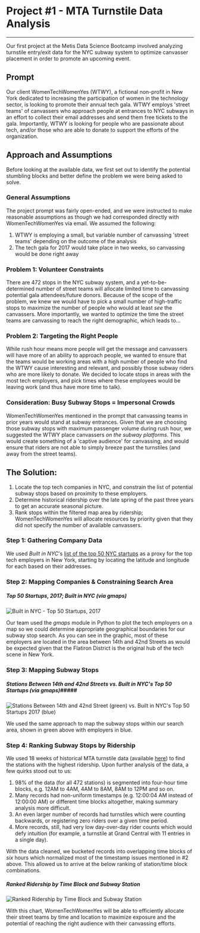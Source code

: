 # Project \#1 - MTA Turnstile Data Analysis
---

Our first project at the Metis Data Science Bootcamp involved analyzing turnstile entry/exit data for the NYC subway system to optimize canvasser placement in order to promote an upcoming event.

## Prompt
Our client WomenTechWomenYes (WTWY), a fictional non-profit in New York dedicated to increasing the participation of women in the technology sector, is looking to promote their annual tech gala. WTWY employs 'street teams' of canvassers who approach people at entrances to NYC subways in an effort to collect their email addresses and send them free tickets to the gala. Importantly, WTWY is looking for people who are passionate about tech, and/or those who are able to donate to support the efforts of the organization.

## Approach and Assumptions
Before looking at the available data, we first set out to identify the potential stumbling blocks and better define the problem we were being asked to solve.

### General Assumptions
The project prompt was fairly open-ended, and we were instructed to make reasonable assumptions as though we had corresponded directly with WomenTechWomenYes via email. We assumed the following:
1. WTWY is employing a small, but variable number of canvassing 'street teams' depending on the outcome of the analysis
2. The tech gala for 2017 would take place in two weeks, so canvassing would be done right away

### Problem 1: Volunteer Constraints
There are 472 stops in the NYC subway system, and a yet-to-be-determined number of street teams will allocate limited time to canvassing potential gala attendees/future donors. Because of the scope of the problem, we knew we would have to pick a small number of high-traffic stops to maximize the number of people who would at least *see* the canvassers. More importantly, we wanted to optimize the time the street teams are canvassing to reach the right demographic, which leads to...

### Problem 2: Targeting the Right People
While rush hour means more people will get the message and canvassers will have more of an ability to approach people, we wanted to ensure that the teams would be working areas with a high number of people who find the WTWY cause interesting and relevant, and possibly those subway riders who are more likely to donate. We decided to locate stops in areas with the most tech employers, and pick times where these employees would be leaving work (and thus have more time to talk).

### Consideration: Busy Subway Stops = Impersonal Crowds
WomenTechWomenYes mentioned in the prompt that canvassing teams in prior years would stand at subway entrances. Given that we are choosing those subway stops with maximum passenger volume during rush hour, we suggested the WTWY place canvassers *on the subway platforms*. This would create something of a 'captive audience' for canvassing, and would ensure that riders are not able to simply breeze past the turnstiles (and away from the street teams).

## The Solution:
1. Locate the top tech companies in NYC, and constrain the list of potential subway stops based on proximity to these employers.
2. Determine historical ridership over the late spring of the past three years to get an accurate seasonal picture.
3. Rank stops within the filtered map area by ridership; WomenTechWomenYes will allocate resources by priority given that they did not specify the number of available canvassers.

### Step 1: Gathering Company Data
We used *Built in NYC*'s [list of the top 50 NYC startups](http://www.builtinnyc.com/2017/01/06/50-new-york-startups-watch-2017) as a proxy for the top tech employers in New York, starting by locating the latitude and longitude for each based on their addresses.

### Step 2: Mapping Companies & Constraining Search Area
##### Top 50 Startups, 2017; *Built in NYC* (via *gmaps*) #####

![Built in NYC - Top 50 Startups, 2017](https://github.com/reichsmarc/reichsmarc.github.io/blob/master/images/companymap.png?raw=true)

Our team used the *gmaps* module in Python to plot the tech employers on a map so we could determine appropriate geographical boundaries for our subway stop search. As you can see in the graphic, most of these employers are located in the area between 14th and 42nd Streets as would be expected given that the Flatiron District is the original hub of the tech scene in New York.

### Step 3: Mapping Subway Stops
##### Stations Between 14th and 42nd Streets vs. Built in NYC's Top 50 Startups (via *gmaps*)##### 
![Stations Between 14th and 42nd Street (green) vs. Built in NYC's Top 50 Startups 2017 (blue)](https://github.com/reichsmarc/reichsmarc.github.io/blob/master/images/subwaycompanymap.png?raw=true)

We used the same approach to map the subway stops within our search area, shown in green above with employers in blue.

### Step 4: Ranking Subway Stops by Ridership
We used 18 weeks of historical MTA turnstile data (available [here](http://web.mta.info/developers/turnstile.html)) to find the stations with the highest ridership. Upon further analysis of the data, a few quirks stood out to us:
1. 98% of the data (for all 472 stations) is segmented into four-hour time blocks, e.g. 12AM to 4AM, 4AM to 8AM, 8AM to 12PM and so on.
1. Many records had non-uniform timestamps (e.g. 12:00:04 AM instead of 12:00:00 AM) or different time blocks altogether, making summary analysis more difficult.
1. An even larger number of records had turnstiles which were counting backwards, or registering zero riders over a given time period.
1. More records, still, had very low day-over-day rider counts which would defy intuition (for example, a turnstile at Grand Central with 11 entries in a single day).

With the data cleaned, we bucketed records into overlapping time blocks of *six* hours which normalized most of the timestamp issues mentioned in \#2 above. This allowed us to arrive at the below ranking of station/time block combinations.

##### Ranked Ridership by Time Block and Subway Station #####
![Ranked Ridership by Time Block and Subway Station](https://github.com/reichsmarc/reichsmarc.github.io/blob/master/images/relativeridership.png?raw=true)

With this chart, WomenTechWomenYes will be able to efficiently allocate their street teams by time and location to maximize exposure and the potential of reaching the right audience with their canvassing efforts.
